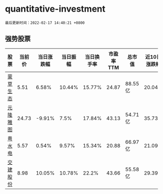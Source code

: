 # quantitative-investment

`最后更新时间：2022-02-17 14:40:21 +0800`

## 强势股票

|股票|当前价|当日涨跌幅|当日振幅|当日换手率|市盈率TTM|总市值|近10日涨跌幅|
|----|----|----|----|----|----|----|----|
|[蒙草生态](https://xueqiu.com/S/SZ300355)|5.51|6.58%|10.44%|15.77%|24.87|88.55亿|20.04%|
|[元隆雅图](https://xueqiu.com/S/SZ002878)|24.73|-9.91%|7.5%|17.84%|43.13|54.71亿|35.73%|
|[粤水电](https://xueqiu.com/S/SZ002060)|5.57|0.54%|9.57%|15.34%|20.88|66.97亿|21.09%|
|[交建股份](https://xueqiu.com/S/SH603815)|8.98|10.05%|10.78%|22.2%|43.66|55.58亿|29.39%|

